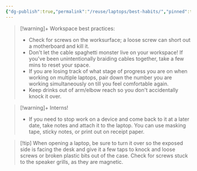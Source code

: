 ```yaml
---
{"dg-publish":true,"permalink":"/reuse/laptops/best-habits/","pinned":true}
---
```




>[!warning]+ Workspace best practices:
>- Check for screws on the worksurface; a loose screw can short out a motherboard and kill it.
>- Don't let the cable spaghetti monster live on your workspace! If you've been unintentionally braiding cables together, take a few mins to reset your space.
>- If you are losing track of what stage of progress you are on when working on multiple laptops, pair down the number you are working simultaneously on till you feel comfortable again.
>- Keep drinks out of arm/elbow reach so you don't accidentally knock it over.

>[!warning]+ Interns!
>- If you need to stop work on a device and come back to it at a later date, take notes and attach it to the laptop. You can use masking tape, sticky notes, or print out on receipt paper.

>[!tip] When opening a laptop, be sure to turn it over so the exposed side is facing the desk and give it a few taps to knock and loose screws or broken plastic bits out of the case. Check for screws stuck to the speaker grills, as they are magnetic.
